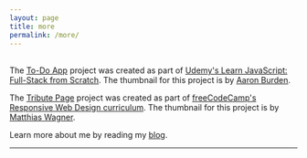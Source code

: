 ```yaml
---
layout: page
title: more
permalink: /more/
---
```


<br/>
The <a href="https://codepen.io/webdevholland/full/dyyqqJM">To-Do App</a> project was created as part of <a href="https://www.udemy.com/course/learn-javascript-full-stack-from-scratch/">Udemy's Learn JavaScript: Full-Stack from Scratch</a>. The thumbnail for this project is by <a href="https://unsplash.com/@aaronburden">Aaron Burden</a>.

The <a href="https://codepen.io/webdevholland/full/jWogPN">Tribute Page</a> project was created as part of <a href="https://www.freecodecamp.org/">freeCodeCamp's Responsive Web Design curriculum</a>. The thumbnail for this project is by <a href="https://unsplash.com/@matwag">Matthias Wagner</a>.

Learn more about me by reading my <a href="https://www.webdevholland.com/">blog</a>.
<br/>
<hr/>
<br/>
<span class="contacticon center">
	<a href="{{ site.github_username }}"><i class="fa fa-github-square"></i></a>
	<a href="{{ site.twitter_username }}"><i class="fa fa-twitter-square"></i></a>
</span>
